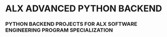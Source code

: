 # ALX ADVANCED PYTHON BACKEND

### PYTHON BACKEND PROJECTS FOR ALX SOFTWARE ENGINEERING PROGRAM SPECIALIZATION